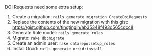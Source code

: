 DOI Requests need some extra setup:

1. Create a migration: `rails generate migration CreateDoiRequests`
2. Replace the contents of the new migration with this gist: https://gist.github.com/tingtingjh/ab35348f493d565cdcc8
3. Generate Role model: `rails generate roles`
1. Migrate: `rake db:migrate`
5. Create an admin user: `rake datarepo:setup_roles`
6. Install Orcid: `rails generate orcid:install`
